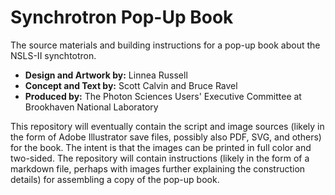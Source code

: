 Synchrotron Pop-Up Book
=======================

The source materials and building instructions for a pop-up book about
the NSLS-II synchtotron.

 * **Design and Artwork by:** Linnea Russell
 * **Concept and Text by:** Scott Calvin and Bruce Ravel
 * **Produced by:** The Photon Sciences Users' Executive Committee at
   Brookhaven National Laboratory

This repository will eventually contain the script and image sources
(likely in the form of Adobe Illustrator save files, possibly also
PDF, SVG, and others) for the book.  The intent is that the images can
be printed in full color and two-sided.  The repository will contain
instructions (likely in the form of a markdown file, perhaps with
images further explaining the construction details) for assembling a
copy of the pop-up book.
